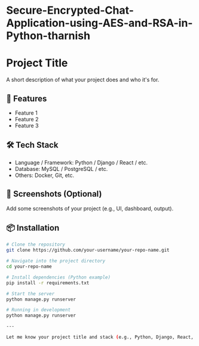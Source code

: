 # Secure-Encrypted-Chat-Application-using-AES-and-RSA-in-Python-tharnish
# Project Title

A short description of what your project does and who it's for.

## 🚀 Features

- Feature 1
- Feature 2
- Feature 3

## 🛠️ Tech Stack

- Language / Framework: Python / Django / React / etc.
- Database: MySQL / PostgreSQL / etc.
- Others: Docker, Git, etc.

## 📸 Screenshots (Optional)

Add some screenshots of your project (e.g., UI, dashboard, output).

## 📦 Installation

```bash
# Clone the repository
git clone https://github.com/your-username/your-repo-name.git

# Navigate into the project directory
cd your-repo-name

# Install dependencies (Python example)
pip install -r requirements.txt

# Start the server
python manage.py runserver

# Running in development
python manage.py runserver

---

Let me know your project title and stack (e.g., Python, Django, React, etc.), and I can tailor this `README.md` exactly for your repo.
